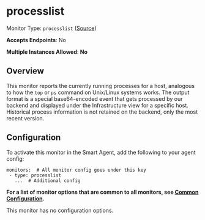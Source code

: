 
<!--- Generated by to-integrations-repo script in Smart Agent repo, DO NOT MODIFY HERE --->
<!--- GENERATED BY gomplate from scripts/docs/templates/monitor-page.md.tmpl --->

# processlist

Monitor Type: `processlist` ([Source](https://github.com/signalfx/signalfx-agent/tree/master/pkg/monitors/processlist))

**Accepts Endpoints**: No

**Multiple Instances Allowed**: **No**

## Overview

This monitor reports the currently running processes for a host, analogous
to how the `top` or `ps` command on Unix/Linux systems works.  The output
format is a special base64-encoded event that gets processed by our backend
and displayed under the Infrastructure view for a specific host.
Historical process information is not retained on the backend, only the
most recent version.


## Configuration

To activate this monitor in the Smart Agent, add the following to your
agent config:

```
monitors:  # All monitor config goes under this key
 - type: processlist
   ...  # Additional config
```

**For a list of monitor options that are common to all monitors, see [Common
Configuration](../monitor-config.html#common-configuration).**


This monitor has no configuration options.


